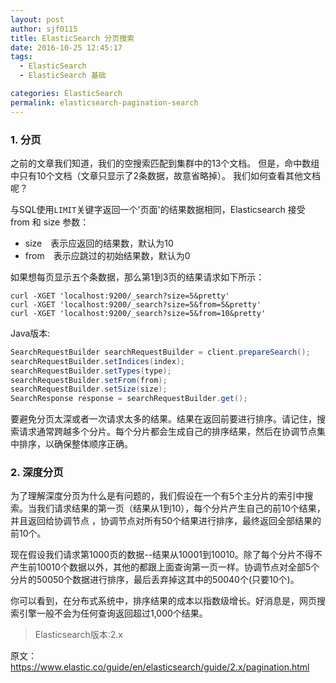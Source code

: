```yaml
---
layout: post
author: sjf0115
title: ElasticSearch 分页搜索
date: 2016-10-25 12:45:17
tags:
  - ElasticSearch
  - ElasticSearch 基础

categories: ElasticSearch
permalink: elasticsearch-pagination-search
---
```


### 1. 分页

之前的文章[](http://blog.csdn.net/sunnyyoona/article/details/72553319)我们知道，我们的空搜索匹配到集群中的13个文档。 但是，命中数组中只有10个文档（文章只显示了2条数据，故意省略掉）。 我们如何查看其他文档呢？

与SQL使用`LIMIT`关键字返回一个'页面'的结果数据相同，Elasticsearch 接受 from 和 size 参数：
- size　表示应返回的结果数，默认为10
- from　表示应跳过的初始结果数，默认为0

如果想每页显示五个条数据，那么第1到3页的结果请求如下所示：
```
curl -XGET 'localhost:9200/_search?size=5&pretty'
curl -XGET 'localhost:9200/_search?size=5&from=5&pretty'
curl -XGET 'localhost:9200/_search?size=5&from=10&pretty'
```
Java版本:
```java
SearchRequestBuilder searchRequestBuilder = client.prepareSearch();
searchRequestBuilder.setIndices(index);
searchRequestBuilder.setTypes(type);
searchRequestBuilder.setFrom(from);
searchRequestBuilder.setSize(size);
SearchResponse response = searchRequestBuilder.get();
```

要避免分页太深或者一次请求太多的结果。结果在返回前要进行排序。请记住，搜索请求通常跨越多个分片。每个分片都会生成自己的排序结果，然后在协调节点集中排序，以确保整体顺序正确。

### 2. 深度分页

为了理解深度分页为什么是有问题的，我们假设在一个有5个主分片的索引中搜索。当我们请求结果的第一页（结果从1到10），每个分片产生自己的前10个结果，并且返回给协调节点 ，协调节点对所有50个结果进行排序，最终返回全部结果的前10个。

现在假设我们请求第1000页的数据--结果从10001到10010。除了每个分片不得不产生前10010个数据以外，其他的都跟上面查询第一页一样。协调节点对全部5个分片的50050个数据进行排序，最后丢弃掉这其中的50040个(只要10个)。

你可以看到，在分布式系统中，排序结果的成本以指数级增长。好消息是，网页搜索引擎一般不会为任何查询返回超过1,000个结果。

> Elasticsearch版本:2.x

原文：https://www.elastic.co/guide/en/elasticsearch/guide/2.x/pagination.html
